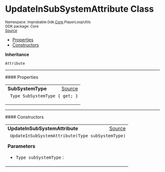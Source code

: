 
# UpdateInSubSystemAttribute Class
<sup>
Namespace: Improbable.Gdk.<a href="{{urlRoot}}/api/core-index">Core</a>.PlayerLoopUtils<br/>
GDK package: Core<br/>
<a href="https://www.github.com/spatialos/gdk-for-unity/blob/e31c47b5050ee67cafe8962204aa86a259095db0/workers/unity/Packages/io.improbable.gdk.core/Utility/PlayerLoopUtils.cs/#L15">Source</a>
<style>
a code {
                    padding: 0em 0.25em!important;
}
code {
                    background-color: #ffffff!important;
}
</style>
</sup>
<nav id="pageToc" class="page-toc"><ul><li><a href="#properties">Properties</a>
<li><a href="#constructors">Constructors</a>
</ul></nav>



</p>

<b>Inheritance</b>

<code>Attribute</code>








</p>
<hr style="width:100%; border-top-color:#d8d8d8" />
#### Properties


</p>




<table width="100%">
    <tr>
        <td style="border-right:none"><b>SubSystemType</b></td>
        <td style="border-left:none; text-align:right"><a href="https://www.github.com/spatialos/gdk-for-unity/blob/e31c47b5050ee67cafe8962204aa86a259095db0/workers/unity/Packages/io.improbable.gdk.core/Utility/PlayerLoopUtils.cs/#L17">Source</a></td>
    </tr>
    <tr>
        <td colspan="2">
<code> Type SubSystemType { get; }</code></p>



</td>
    </tr>
</table>





</p>
<hr style="width:100%; border-top-color:#d8d8d8" />
#### Constructors


</p>




<table width="100%">
    <tr>
        <td style="border-right:none"><b>UpdateInSubSystemAttribute</b></td>
        <td style="border-left:none; text-align:right"><a href="https://www.github.com/spatialos/gdk-for-unity/blob/e31c47b5050ee67cafe8962204aa86a259095db0/workers/unity/Packages/io.improbable.gdk.core/Utility/PlayerLoopUtils.cs/#L19">Source</a></td>
    </tr>
    <tr>
        <td colspan="2">
<code> UpdateInSubSystemAttribute(Type subSystemType)</code></p>



</p>

<b>Parameters</b>

<ul>
<li><code>Type subSystemType</code> : </li>
</ul>





</td>
    </tr>
</table>






